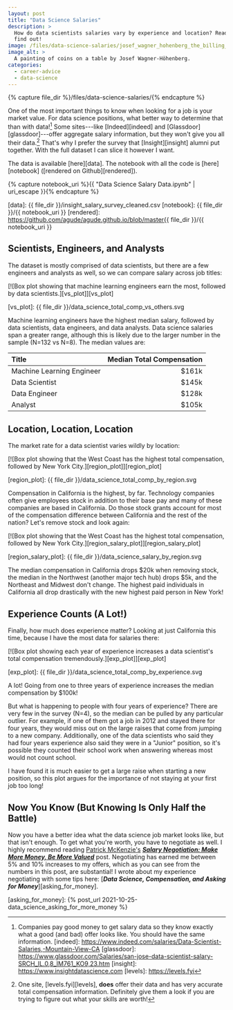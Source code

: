 ```yaml
---
layout: post
title: "Data Science Salaries"
description: >
  How do data scientists salaries vary by experience and location? Read on to
  find out!
image: /files/data-science-salaries/josef_wagner_hohenberg_the_billing_coins.jpg
image_alt: > 
  A painting of coins on a table by Josef Wagner-Höhenberg.
categories: 
  - career-advice
  - data-science
---
```


{% capture file_dir %}/files/data-science-salaries/{% endcapture %}

One of the most important things to know when looking for a job is your market
value. For data science positions, what better way to determine that than with
data![^data] Some sites&#8288;---&#8288;like [Indeed][indeed] and
[Glassdoor][glassdoor]&#8288;---&#8288;offer aggregate salary information, but
they won't give you all their data.[^levels] That's why I prefer the survey that
[Insight][insight] alumni put together. With the full dataset I can slice it
however I want.

[^levels]: 
    One site, [levels.fyi][levels], **does** offer their data and has
    very accurate total compensation information. Definitely give them a look if
    you are trying to figure out what your skills are worth!

[^data]: Companies pay good money to get salary data so they know exactly what a good (and bad) offer looks like. You should have the same information.
[indeed]: https://www.indeed.com/salaries/Data-Scientist-Salaries,-Mountain-View-CA
[glassdoor]: https://www.glassdoor.com/Salaries/san-jose-data-scientist-salary-SRCH_IL.0,8_IM761_KO9,23.htm
[insight]: https://www.insightdatascience.com
[levels]: https://levels.fyi

The data is available [here][data]. The notebook with all the code is
[here][notebook] ([rendered on Github][rendered]).

{% capture notebook_uri %}{{ "Data Science Salary Data.ipynb" | uri_escape }}{% endcapture %}

[data]: {{ file_dir }}/insight_salary_survey_cleaned.csv
[notebook]: {{ file_dir }}/{{ notebook_uri }}
[rendered]: https://github.com/agude/agude.github.io/blob/master{{ file_dir }}/{{ notebook_uri }}

## Scientists, Engineers, and Analysts

The dataset is mostly comprised of data scientists, but there are a few
engineers and analysts as well, so we can compare salary across job titles:

[![Box plot showing that machine learning engineers earn the most, followed by
data scientists.][vs_plot]][vs_plot]

[vs_plot]: {{ file_dir }}/data_science_total_comp_vs_others.svg

Machine learning engineers have the highest median salary, followed by data
scientists, data engineers, and data analysts. Data science salaries span a
greater range, although this is likely due to the larger number in the sample
(N=132 vs N=8). The median values are:

| Title                     |  Median Total Compensation |
|:--------------------------|---------------------------:|
| Machine Learning Engineer |                      $161k |
| Data Scientist            |                      $145k |
| Data Engineer             |                      $128k |
| Analyst                   |                      $105k |

## Location, Location, Location

The market rate for a data scientist varies wildly by location:

[![Box plot showing that the West Coast has the highest total compensation,
followed by New York City.][region_plot]][region_plot]

[region_plot]: {{ file_dir }}/data_science_total_comp_by_region.svg

Compensation in California is the highest, by far. Technology companies often
give employees stock in addition to their base pay and many of these companies
are based in California. Do those stock grants account for most of the
compensation difference between California and the rest of the nation? Let's
remove stock and look again:

[![Box plot showing that the West Coast has the highest total compensation,
followed by New York City.][region_salary_plot]][region_salary_plot]

[region_salary_plot]: {{ file_dir }}/data_science_salary_by_region.svg

The median compensation in California drops $20k when removing stock, the
median in the Northwest (another major tech hub) drops $5k, and the Northeast
and Midwest don't change. The highest paid individuals in California all drop
drastically with the new highest paid person in New York!

## Experience Counts (A Lot!)

Finally, how much does experience matter? Looking at just California this
time, because I have the most data for salaries there:

[![Box plot showing each year of experience increases a data scientist's total
compensation tremendously.][exp_plot]][exp_plot]

[exp_plot]: {{ file_dir }}/data_science_total_comp_by_experience.svg

A lot! Going from one to three years of experience increases the median
compensation by $100k!

But what is happening to people with four years of experience? There are very
few in the survey (N=4), so the median can be pulled by any particular
outlier. For example, if one of them got a job in 2012 and stayed there for
four years, they would miss out on the large raises that come from jumping to
a new company. Additionally, one of the data scientists who said they had four
years experience also said they were in a "Junior" position, so it's possible
they counted their school work when answering whereas most would not count
school.

I have found it is much easier to get a large raise when starting a new
position, so this plot argues for the importance of not staying at your first
job too long!

## Now You Know (But Knowing Is Only Half the Battle)

Now you have a better idea what the data science job market looks like, but
that isn't enough. To get what you're worth, you have to negotiate as well. I
highly recommend reading [Patrick McKenzie's][pat] [_**Salary Negotiation:
Make More Money, Be More Valued**_][negotiate] post. Negotiating has earned me
between 5% and 10% increases to my offers, which as you can see from the
numbers in this post, are substantial! I wrote about my experience negotiating
with some tips here: [_**Data Science, Compensation, and Asking for
Money**_][asking_for_money].

[pat]: https://twitter.com/patio11
[negotiate]: https://www.kalzumeus.com/2012/01/23/salary-negotiation/
[asking_for_money]: {% post_url 2021-10-25-data_science_asking_for_more_money %}
